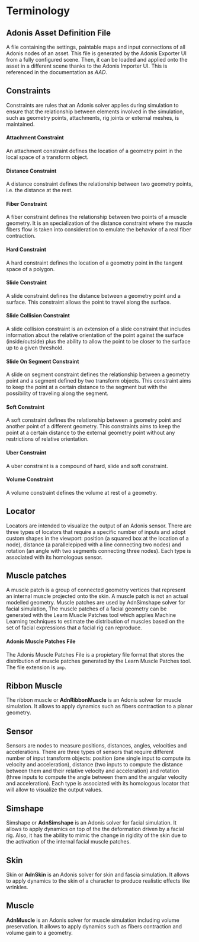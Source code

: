 # Terminology

## Adonis Asset Definition File

A file containing the settings, paintable maps and input connections of all Adonis nodes of an asset. This file is generated by the Adonis Exporter UI from a fully configured scene. Then, it can be loaded and applied onto the asset in a different scene thanks to the Adonis Importer UI. This is referenced in the documentation as *AAD*.

## Constraints

Constraints are rules that an Adonis solver applies during simulation to ensure that the relationship between elements involved in the simulation, such as geometry points, attachments, rig joints or external meshes, is maintained.

#### Attachment Constraint

An attachment constraint defines the location of a geometry point in the local space of a transform object.

#### Distance Constraint

A distance constraint defines the relationship between two geometry points, i.e. the distance at the rest.

#### Fiber Constraint

A fiber constraint defines the relationship between two points of a muscle geometry. It is an specialization of the distance constraint where the muscle fibers flow is taken into consideration to emulate the behavior of a real fiber contraction.

#### Hard Constraint

A hard constraint defines the location of a geometry point in the tangent space of a polygon.

#### Slide Constraint

A slide constraint defines the distance between a geometry point and a surface. This constraint allows the point to travel along the surface.

#### Slide Collision Constraint

A slide collision constraint is an extension of a slide constraint that includes information about the relative orientation of the point against the surface (inside/outside) plus the ability to allow the point to be closer to the surface up to a given threshold.

#### Slide On Segment Constraint

A slide on segment constraint defines the relationship between a geometry point and a segment defined by two transform objects. This constraint aims to keep the point at a certain distance to the segment but with the possibility of traveling along the segment.

#### Soft Constraint

A soft constraint defines the relationship between a geometry point and another point of a different geometry. This constraints aims to keep the point at a certain distance to the external geometry point without any restrictions of relative orientation.

#### Uber Constraint

A uber constraint is a compound of hard, slide and soft constraint.

#### Volume Constraint

A volume constraint defines the volume at rest of a geometry.

## Locator

Locators are intended to visualize the output of an Adonis sensor. There are three types of locators that require a specific number of inputs and adopt custom shapes in the viewport: position (a squared box at the location of a node), distance (a parallelepiped with a line connecting two nodes) and rotation (an angle with two segments connecting three nodes). Each type is associated with its homologous sensor.

## Muscle patches

A muscle patch is a group of connected geometry vertices that represent an internal muscle projected onto the skin. A muscle patch is not an actual modelled geometry. Muscle patches are used by AdnSimshape solver for facial simulation, The muscle patches of a facial geometry can be generated with the Learn Muscle Patches tool which applies Machine Learning techniques to estimate the distribution of muscles based on the set of facial expressions that a facial rig can reproduce.

#### Adonis Muscle Patches File

The Adonis Muscle Patches File is a propietary file format that stores the distribution of muscle patches generated by the Learn Muscle Patches tool. The file extension is `amp`.

## Ribbon Muscle

The ribbon muscle or **AdnRibbonMuscle** is an Adonis solver for muscle simulation. It allows to apply dynamics such as fibers contraction to a planar geometry.

## Sensor
Sensors are nodes to measure positions, distances, angles, velocities and accelerations. There are three types of sensors that require different number of input transform objects: position (one single input to compute its velocity and acceleration), distance (two inputs to compute the distance between them and their relative velocity and acceleration) and rotation (three inputs to compute the angle between them and the angular velocity and acceleration). Each type is associated with its homologous locator that will allow to visualize the output values.

## Simshape

Simshape or **AdnSimshape** is an Adonis solver for facial simulation. It allows to apply dynamics on top of the the deformation driven by a facial rig. Also, it has the ability to mimic the change in rigidity of the skin due to the activation of the internal facial muscle patches.

## Skin

Skin or **AdnSkin** is an Adonis solver for skin and fascia simulation. It allows to apply dynamics to the skin of a character to produce realistic effects like wrinkles.

## Muscle

**AdnMuscle** is an Adonis solver for muscle simulation including volume preservation. It allows to apply dynamics such as fibers contraction and volume gain to a geometry.

